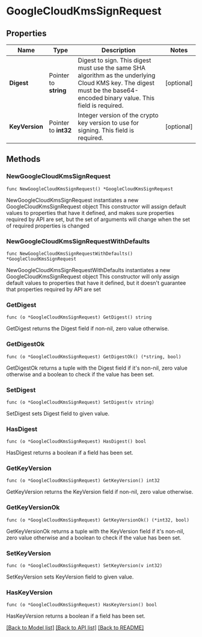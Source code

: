 # GoogleCloudKmsSignRequest


## Properties

Name | Type | Description | Notes
------------ | ------------- | ------------- | -------------
**Digest** | Pointer to **string** | Digest to sign. This digest must use the same SHA algorithm as the underlying Cloud KMS key. The digest must be the base64-encoded binary value. This field is required. | [optional] 
**KeyVersion** | Pointer to **int32** | Integer version of the crypto key version to use for signing. This field is required. | [optional] 



## Methods


### NewGoogleCloudKmsSignRequest

`func NewGoogleCloudKmsSignRequest() *GoogleCloudKmsSignRequest`

NewGoogleCloudKmsSignRequest instantiates a new GoogleCloudKmsSignRequest object
This constructor will assign default values to properties that have it defined,
and makes sure properties required by API are set, but the set of arguments
will change when the set of required properties is changed

### NewGoogleCloudKmsSignRequestWithDefaults

`func NewGoogleCloudKmsSignRequestWithDefaults() *GoogleCloudKmsSignRequest`

NewGoogleCloudKmsSignRequestWithDefaults instantiates a new GoogleCloudKmsSignRequest object
This constructor will only assign default values to properties that have it defined,
but it doesn't guarantee that properties required by API are set


### GetDigest

`func (o *GoogleCloudKmsSignRequest) GetDigest() string`

GetDigest returns the Digest field if non-nil, zero value otherwise.

### GetDigestOk

`func (o *GoogleCloudKmsSignRequest) GetDigestOk() (*string, bool)`

GetDigestOk returns a tuple with the Digest field if it's non-nil, zero value otherwise
and a boolean to check if the value has been set.

### SetDigest

`func (o *GoogleCloudKmsSignRequest) SetDigest(v string)`

SetDigest sets Digest field to given value.


### HasDigest

`func (o *GoogleCloudKmsSignRequest) HasDigest() bool`

HasDigest returns a boolean if a field has been set.




### GetKeyVersion

`func (o *GoogleCloudKmsSignRequest) GetKeyVersion() int32`

GetKeyVersion returns the KeyVersion field if non-nil, zero value otherwise.

### GetKeyVersionOk

`func (o *GoogleCloudKmsSignRequest) GetKeyVersionOk() (*int32, bool)`

GetKeyVersionOk returns a tuple with the KeyVersion field if it's non-nil, zero value otherwise
and a boolean to check if the value has been set.

### SetKeyVersion

`func (o *GoogleCloudKmsSignRequest) SetKeyVersion(v int32)`

SetKeyVersion sets KeyVersion field to given value.


### HasKeyVersion

`func (o *GoogleCloudKmsSignRequest) HasKeyVersion() bool`

HasKeyVersion returns a boolean if a field has been set.









[[Back to Model list]](../README.md#documentation-for-models) [[Back to API list]](../README.md#documentation-for-api-endpoints) [[Back to README]](../README.md)


